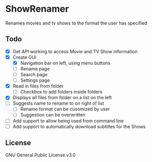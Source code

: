 # ShowRenamer
Renames movies and tv shows to the format the user has specified

## Todo
- [x] Get API working to access Movie and TV Show information
- [x] Create GUI
  - [x] Navigation bar on left, using menu buttons
  - [ ] Rename page
  - [ ] Search page
  - [ ] Settings page
- [x] Read in files from folder
  - [ ] Checkbox to add folders inside folders
- [x] Displays all files from folder on a list on the left
- [ ] Suggests name to rename to on right of list
  - [ ] Rename format can be cusomized by user
  - [ ] Suggestion can be overwritten
- [ ] Add support to allow being used from command line 
- [ ] Add support to automatically download subtitles for the Shows

## License
GNU General Public License v3.0
